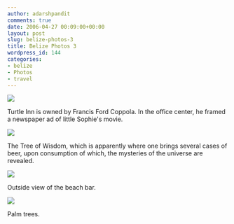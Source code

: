 ```yaml
---
author: adarshpandit
comments: true
date: 2006-04-27 00:09:00+00:00
layout: post
slug: belize-photos-3
title: Belize Photos 3
wordpress_id: 144
categories:
- belize
- Photos
- travel
---
```


[![](http://photos1.blogger.com/blogger/5119/270/320/IMG_3890.jpg)](http://photos1.blogger.com/blogger/5119/270/640/IMG_3890.jpg)   
  
Turtle Inn is owned by Francis Ford Coppola. In the office center, he framed a newspaper ad of little Sophie's movie.   
  
[![](http://photos1.blogger.com/blogger/5119/270/320/IMG_3891.jpg)](http://photos1.blogger.com/blogger/5119/270/640/IMG_3891.jpg)   
  
The Tree of Wisdom, which is apparently where one brings several cases of beer, upon consumption of which, the mysteries of the universe are revealed.   
  
[![](http://photos1.blogger.com/blogger/5119/270/320/IMG_3892.jpg)](http://photos1.blogger.com/blogger/5119/270/640/IMG_3892.jpg)   
  
Outside view of the beach bar.   
  
[![](http://photos1.blogger.com/blogger/5119/270/320/IMG_3903.jpg)](http://photos1.blogger.com/blogger/5119/270/640/IMG_3903.jpg)   
  
Palm trees.
